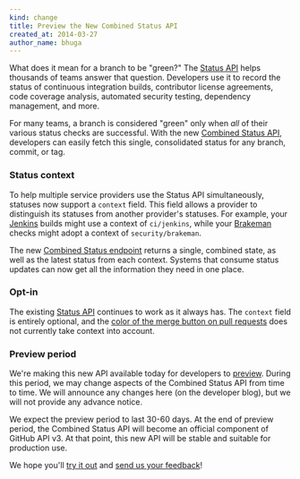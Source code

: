 ```yaml
---
kind: change
title: Preview the New Combined Status API
created_at: 2014-03-27
author_name: bhuga
---
```


What does it mean for a branch to be "green?" The [Status API][status-api] helps
thousands of teams answer that question. Developers use it to record the status
of continuous integration builds, contributor license agreements, code coverage
analysis, automated security testing, dependency management, and more.

For many teams, a branch is considered "green" only when _all_ of their various
status checks are successful. With the new [Combined Status
API][combined-status-api], developers can easily fetch this single, consolidated
status for any branch, commit, or tag.

### Status context

To help multiple service providers use the Status API simultaneously, statuses
now support a `context` field. This field allows a provider to distinguish its
statuses from another provider's statuses. For example, your [Jenkins][] builds
might use a context of `ci/jenkins`, while your [Brakeman][] checks might adopt a
context of `security/brakeman`.

The new [Combined Status endpoint][combined-status-api] returns a single,
combined state, as well as the latest status from each context. Systems that
consume status updates can now get all the information they need in one place.

### Opt-in

The existing [Status API][list-statuses] continues to work as it always has. The
`context` field is entirely optional, and the [color of the merge button on pull
requests](https://github.com/blog/1227-commit-status-api) does not currently
take context into account.

### Preview period

We're making this new API available today for developers to
[preview][status-api]. During this period, we may change aspects of the Combined
Status API from time to time. We will announce any changes here (on the
developer blog), but we will not provide any advance notice.

We expect the preview period to last 30-60 days. At the end of preview period,
the Combined Status API will become an official component of GitHub API v3. At
that point, this new API will be stable and suitable for production use.

We hope you'll [try it out][status-api] and [send us your feedback][contact]!

[status-api]: /v3/repos/statuses/
[contact]: https://github.com/contact?form[subject]=Combined+Status+API
[combined-status-api]: /v3/repos/statuses/#get-the-combined-status-for-a-specific-ref
[create-a-status]: /v3/repos/statuses/#create-a-status
[brakeman]: http://brakemanscanner.org/
[jenkins]: http://jenkins-ci.org/
[list-statuses]: /v3/repos/statuses/#list-statuses-for-a-specific-ref
